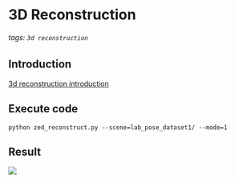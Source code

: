 # 3D Reconstruction
###### tags: `3d reconstruction`

## Introduction
[3d reconstruction introduction](https://docs.google.com/presentation/d/1AHMaW9f-VuDWY7T3bI_W7g9yJzfYSU6Tiai3PMdT0JE/edit?usp=sharing)

## Execute code
```
python zed_reconstruct.py --scene=lab_pose_dataset1/ --mode=1
```

## Result
![](https://i.imgur.com/7kFc6Md.png)